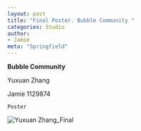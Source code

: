 ```yaml
---
layout: post
title: "Final Poster. Bubble Community "
categories: Studio
author:
- Jamie
meta: "Springfield"
---
```

**Bubble Community**

Yuxuan Zhang

Jamie
1129874

`Poster`

![Yuxuan Zhang_Final](https://user-images.githubusercontent.com/90487072/146489849-14fe2cfe-4a00-48ec-8731-c687581958dc.jpg)
